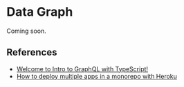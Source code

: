 # Data Graph

Coming soon.

## References

-   [Welcome to Intro to GraphQL with TypeScript!](https://www.apollographql.com/tutorials/intro-typescript/01-course-overview-and-setup)
-   [How to deploy multiple apps in a monorepo with Heroku](https://medium.com/inato/how-to-setup-heroku-with-yarn-workspaces-d8eac0db0256)
